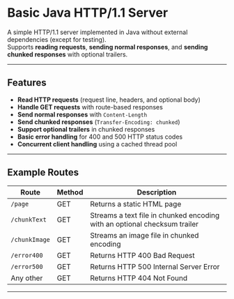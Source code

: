 # Basic Java HTTP/1.1 Server

A simple HTTP/1.1 server implemented in Java without external dependencies (except for testing).  
Supports **reading requests**, **sending normal responses**, and **sending chunked responses** with optional trailers.

---

## Features

- **Read HTTP requests** (request line, headers, and optional body)
- **Handle GET requests** with route-based responses
- **Send normal responses** with `Content-Length`
- **Send chunked responses** (`Transfer-Encoding: chunked`)
- **Support optional trailers** in chunked responses
- **Basic error handling** for 400 and 500 HTTP status codes
- **Concurrent client handling** using a cached thread pool

---

## Example Routes

| Route         | Method | Description |
|---------------|--------|-------------|
| `/page`       | GET    | Returns a static HTML page |
| `/chunkText`  | GET    | Streams a text file in chunked encoding with an optional checksum trailer |
| `/chunkImage` | GET    | Streams an image file in chunked encoding |
| `/error400`   | GET    | Returns HTTP 400 Bad Request |
| `/error500`   | GET    | Returns HTTP 500 Internal Server Error |
| Any other     | GET    | Returns HTTP 404 Not Found |

---
